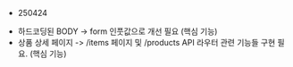 - 250424

* 하드코딩된 BODY -> form 인풋값으로 개선 필요 (핵심 기능)
* 상품 상세 페이지 -> /items 페이지 및 /products API 라우터 관련 기능들 구현 필요. (핵심 기능)
